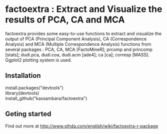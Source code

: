 factoextra : Extract and Visualize the results of PCA, CA and MCA
===========

factoextra provides some easy-to-use functions to extract and visualize the output of PCA (Principal Component Analysis), CA (Correspondence Analysis) and MCA (Multiple Correspondence Analysis) functions from several packages : PCA, CA, MCA [FactoMineR]; prcomp and princomp [stats]; dudi.pca, dudi.coa, dudi.acm [ade4]; ca [ca]; corresp [MASS]. Ggplot2 plotting system is used.


## Installation
    
    
install.packages("devtools")<br/>
library(devtools)<br/>
install_github("kassambara/factoextra")
   
   
## Geting started

Find out more at http://www.sthda.com/english/wiki/factoextra-r-package


